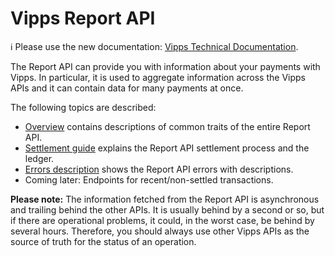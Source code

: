 <!-- START_METADATA
---
title: Introduction
sidebar_label: API guide
sidebar_position: 30
pagination_prev: Null
pagination_next: Null
---
END_METADATA -->

# Vipps Report API

<!-- START_COMMENT -->

ℹ️ Please use the new documentation:
[Vipps Technical Documentation](https://vippsas.github.io/vipps-developer-docs/docs/APIs/report-api).

<!-- END_COMMENT -->

The Report API can provide you with information about your payments with Vipps. In particular, it is used to
aggregate information across the Vipps APIs and it can contain data for many
payments at once.

The following topics are described:

- [Overview](overview.md) contains descriptions of common traits of the entire Report API.
- [Settlement guide](settlement.md) explains the Report API settlement process and the ledger.
- [Errors description](errors.md) shows the Report API errors with descriptions.
- Coming later: Endpoints for recent/non-settled transactions.

**Please note:** The information fetched from the Report API is
asynchronous and trailing behind the other APIs. It is usually behind
by a second or so, but if there are operational problems, it could, in the worst
case, be behind by several hours. Therefore, you should always use other
Vipps APIs as the source of truth for the status of an operation.





